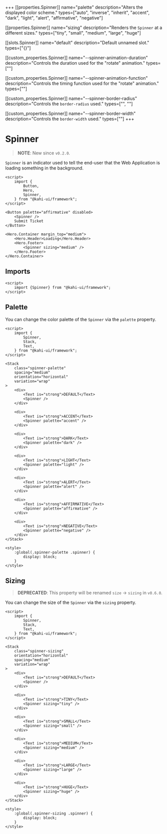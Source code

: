 +++
[[properties.Spinner]]
name="palette"
description="Alters the displayed color scheme."
types=["auto", "inverse", "inherit", "accent", "dark", "light", "alert", "affirmative", "negative"]

[[properties.Spinner]]
name="sizing"
description="Renders the `Spinner` at a different sizes."
types=["tiny", "small", "medium", "large", "huge"]

[[slots.Spinner]]
name="default"
description="Default unnamed slot."
types=["{}"]

[[custom_properties.Spinner]]
name="--spinner-animation-duration"
description="Controls the duration used for the \"rotate\" animation."
types=["<time>"]

[[custom_properties.Spinner]]
name="--spinner-animation-function"
description="Controls the timing function used for the \"rotate\" animation."
types=["<easing-function>"]

[[custom_properties.Spinner]]
name="--spinner-border-radius"
description="Controls the `border-radius` used."
types=["<length>", "<percentage>"]

[[custom_properties.Spinner]]
name="--spinner-border-width"
description="Controls the `border-width` used."
types=["<length>"]
+++

# Spinner

> **NOTE**: New since `v0.2.0`.

`Spinner` is an indicator used to tell the end-user that the Web Application is loading something in the background.

```svelte {title="Spinner Preview" mode="repl"}
<script>
    import {
        Button,
        Hero,
        Spinner,
    } from "@kahi-ui/framework";
</script>

<Button palette="affirmative" disabled>
    <Spinner />
    Submit Ticket
</Button>

<Hero.Container margin_top="medium">
    <Hero.Header>Loading</Hero.Header>
    <Hero.Footer>
        <Spinner sizing="medium" />
    </Hero.Footer>
</Hero.Container>
```

## Imports

```svelte {title="Spinner Imports"}
<script>
    import {Spinner} from "@kahi-ui/framework";
</script>
```

## Palette

You can change the color palette of the `Spinner` via the `palette` property.

```svelte {title="Spinner Palette" mode="repl"}
<script>
    import {
        Spinner,
        Stack,
        Text,
    } from "@kahi-ui/framework";
</script>

<Stack
    class="spinner-palette"
    spacing="medium"
    orientation="horizontal"
    variation="wrap"
>
    <div>
        <Text is="strong">DEFAULT</Text>
        <Spinner />
    </div>

    <div>
        <Text is="strong">ACCENT</Text>
        <Spinner palette="accent" />
    </div>

    <div>
        <Text is="strong">DARK</Text>
        <Spinner palette="dark" />
    </div>

    <div>
        <Text is="strong">LIGHT</Text>
        <Spinner palette="light" />
    </div>

    <div>
        <Text is="strong">ALERT</Text>
        <Spinner palette="alert" />
    </div>

    <div>
        <Text is="strong">AFFIRMATIVE</Text>
        <Spinner palette="affirmative" />
    </div>

    <div>
        <Text is="strong">NEGATIVE</Text>
        <Spinner palette="negative" />
    </div>
</Stack>

<style>
    :global(.spinner-palette .spinner) {
        display: block;
    }
</style>
```

## Sizing

> **DEPRECATED**: This property will be renamed `size` -> `sizing` in `v0.6.0`.

You can change the size of the `Spinner` via the `sizing` property.

```svelte {title="Spinner Sizing" mode="repl"}
<script>
    import {
        Spinner,
        Stack,
        Text,
    } from "@kahi-ui/framework";
</script>

<Stack
    class="spinner-sizing"
    orientation="horizontal"
    spacing="medium"
    variation="wrap"
>
    <div>
        <Text is="strong">DEFAULT</Text>
        <Spinner />
    </div>

    <div>
        <Text is="strong">TINY</Text>
        <Spinner sizing="tiny" />
    </div>

    <div>
        <Text is="strong">SMALL</Text>
        <Spinner sizing="small" />
    </div>

    <div>
        <Text is="strong">MEDIUM</Text>
        <Spinner sizing="medium" />
    </div>

    <div>
        <Text is="strong">LARGE</Text>
        <Spinner sizing="large" />
    </div>

    <div>
        <Text is="strong">HUGE</Text>
        <Spinner sizing="huge" />
    </div>
</Stack>

<style>
    :global(.spinner-sizing .spinner) {
        display: block;
    }
</style>
```
